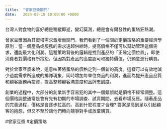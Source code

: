 ```yaml
---
title:  "曾家豆漿關門"
date:   2024-03-18 10:00:00 +0800
---
```


台灣人對食物的喜好總是稍縱即逝，變幻莫測，總是會有爾發性的蛋塔狂熱潮。

曾家豆漿因為其蛋塔需求激增而關門，我們看到了一個關於定價策略的重要經濟學原則：當一個產品或服務的需求遠超供給時，提高價格不僅可以幫助管理這個需求，還能最大化利潤。這種策略背後的邏輯是找到產品的「正確定價位置」，即使消費者對價格有所抱怨，但因為對產品的高度認可和獨特價值，仍願意進行購買。

對於曾家豆漿來說，這意味著將蛋塔的價格定到一個新的高度。這樣可以有效地減少過度需求所造成的排隊現象，同時增加每單位商品的利潤，進而為提升產品品質和顧客服務再投資，提高整體顧客滿意度和品牌忠誠度。

創業的過程中，大部分的創業新手容易犯的其中一個錯誤就是價格不經常調整。這個價格調整通常是會有先有初期的市場調查、試賣期間，去看市場反應。隨著產品的完善過程，價格是會逐步拉高的。高到什麼程度才合理? 答案是高到足以引起顧客的抱怨，但又不至於讓他們轉向競爭對手或放棄購買。

#曾家豆漿 #定價策略
